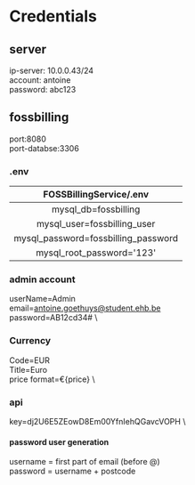 # Credentials

## server
ip-server: 10.0.0.43/24 \
account: antoine \
password: abc123

## fossbilling
port:8080 \
port-databse:3306

### .env
|       FOSSBillingService/.env       |
|:-----------------------------------:|
|        mysql_db=fossbilling         |
|     mysql_user=fossbilling_user     |
| mysql_password=fossbilling_password |
|      mysql_root_password='123'      |

### admin account
userName=Admin \
email=antoine.goethuys@student.ehb.be \
password=AB12cd34# \

### Currency

Code=EUR \
Title=Euro \
price format=€{price} \

### api

key=dj2U6E5ZEowD8Em00YfnIehQGavcVOPH \

#### password user generation

username = first part of email (before @) \
password = username + postcode 